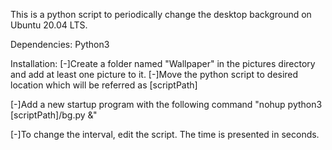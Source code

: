 This is a python script to periodically change the desktop background on Ubuntu 20.04 LTS.

Dependencies:
  Python3
  
 Installation:
 [-]Create a folder named "Wallpaper" in the pictures directory and add at least one picture to it.
 [-]Move the python script to desired location which will be referred as [scriptPath]
 
 [-]Add a new startup program with the following command
 "nohup python3 [scriptPath]/bg.py &"
 
 [-]To change the interval, edit the script. The time is presented in seconds.
